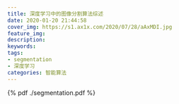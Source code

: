 ```yaml
---
title: 深度学习中的图像分割算法综述
date: 2020-01-20 21:44:58
cover_img: https://s1.ax1x.com/2020/07/28/aAxMDI.jpg
feature_img: 
description:
keywords:
tags: 
- segmentation
- 深度学习
categories: 智能算法
---
```


{% pdf ./segmentation.pdf %} 